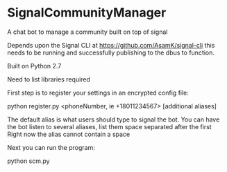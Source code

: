# SignalCommunityManager
A chat bot to manage a community built on top of signal

Depends upon the Signal CLI at https://github.com/AsamK/signal-cli this needs to be running and successfully publishing to the dbus to function.

Built on Python 2.7

Need to list libraries required

First step is to register your settings in an encrypted config file:

python register.py <phoneNumber, ie  +18011234567> <default alias> [additional aliases]
  
The default alias is what users should type to signal the bot.
You can have the bot listen to several aliases, list them space separated after the first
Right now the alias cannot contain a space

Next you can run the program:

python scm.py
